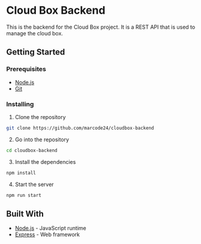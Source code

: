 # Cloud Box Backend

This is the backend for the Cloud Box project. It is a REST API that is used to manage the cloud box.

## Getting Started

### Prerequisites

- [Node.js](https://nodejs.org/en/)
- [Git](https://git-scm.com/)

### Installing

1. Clone the repository

```bash
git clone https://github.com/marcode24/cloudbox-backend
```

2. Go into the repository

```bash
cd cloudbox-backend
```

3. Install the dependencies

```bash
npm install
```

4. Start the server

```bash
npm run start
```

## Built With

- [Node.js](https://nodejs.org/en/) - JavaScript runtime
- [Express](https://expressjs.com/) - Web framework
